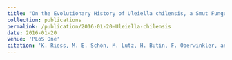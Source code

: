 ```yaml
---
title: "On the Evolutionary History of Uleiella chilensis, a Smut Fungus Parasite of Araucaria araucana in South America: Uleiellales ord. nov. in Ustilaginomycetes"
collection: publications
permalink: /publication/2016-01-20-Uleiella-chilensis
date: 2016-01-20
venue: 'PLoS One'
citation: 'K. Riess, M. E. Schön, M. Lutz, H. Butin, F. Oberwinkler, and S. Garnica, “On the Evolutionary History of Uleiella chilensis, a Smut Fungus Parasite of Araucaria araucana in South America: Uleiellales ord. nov. in Ustilaginomycetes,” PLoS One, vol. 11, no. 1, p. e0147107, 2016. doi:10.1371/journal.pone.0147107'
---
```

